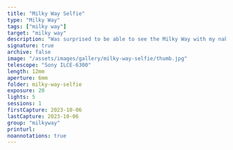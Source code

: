 ```yaml
---
title: "Milky Way Selfie"
type: "Milky Way"
tags: ["milky way"]
target: "milky way"
description: "Was surprised to be able to see the Milky Way with my naked eye at Yaquina Bay State Park, so I took this selfie and combined it in a mosaic with shots of the higher sky to create this 'selfie.'"
signature: true
archive: false
image: "/assets/images/gallery/milky-way-selfie/thumb.jpg"
telescope: "Sony ILCE-6300"
length: 12mm
aperture: 6mm
folder: milky-way-selfie
exposure: 20
lights: 5
sessions: 1
firstCapture: 2023-10-06
lastCapture: 2023-10-06
group: "milkyway"
printurl: 
noannotations: true
---
```

